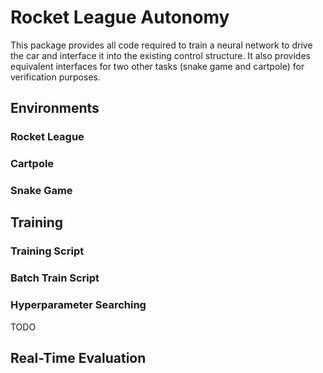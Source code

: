 # Rocket League Autonomy
This package provides all code required to train a neural network to drive the
car and interface it into the existing control structure. It also provides
equivalent interfaces for two other tasks (snake game and cartpole) for
verification purposes.

## Environments

### Rocket League

### Cartpole

### Snake Game

## Training

### Training Script

### Batch Train Script

### Hyperparameter Searching
TODO

## Real-Time Evaluation
